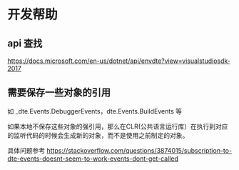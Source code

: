 # 开发帮助 #

## api 查找 ##

https://docs.microsoft.com/en-us/dotnet/api/envdte?view=visualstudiosdk-2017

## 需要保存一些对象的引用 ##
如 _dte.Events.DebuggerEvents，dte.Events.BuildEvents 等

如果本地不保存这些对象的强引用，那么在CLR(公共语言运行库）在执行到对应的监听代码的时候会生成新的对象，而不是使用之前制定的对象。

具体问题参考
https://stackoverflow.com/questions/3874015/subscription-to-dte-events-doesnt-seem-to-work-events-dont-get-called


